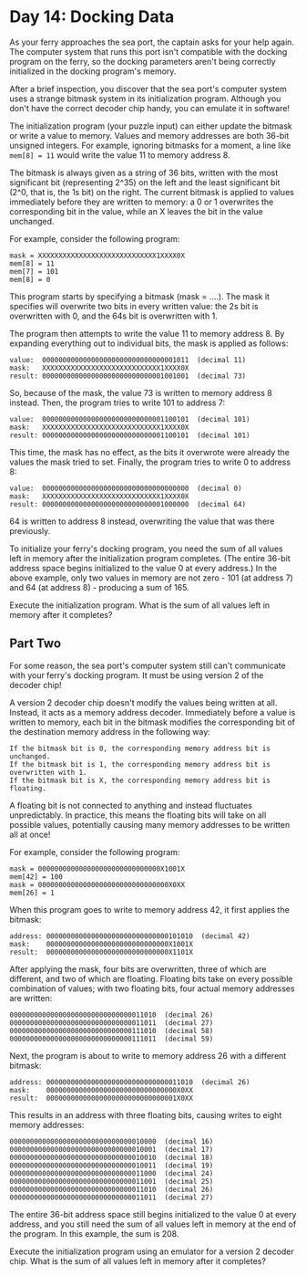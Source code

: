 # Day 14: Docking Data
As your ferry approaches the sea port, the captain asks for your help again. The computer system
that runs this port isn't compatible with the docking program on the ferry, so the docking parameters
aren't being correctly initialized in the docking program's memory.

After a brief inspection, you discover that the sea port's computer system uses a strange bitmask
system in its initialization program. Although you don't have the correct decoder chip handy,
you can emulate it in software!

The initialization program (your puzzle input) can either update the bitmask or write a value to memory.
Values and memory addresses are both 36-bit unsigned integers. For example, ignoring bitmasks for a moment,
a line like `mem[8] = 11` would write the value 11 to memory address 8.

The bitmask is always given as a string of 36 bits, written with the most significant bit (representing 2^35)
on the left and the least significant bit (2^0, that is, the 1s bit) on the right. The current bitmask
is applied to values immediately before they are written to memory: a 0 or 1 overwrites
the corresponding bit in the value, while an X leaves the bit in the value unchanged.

For example, consider the following program:

```
mask = XXXXXXXXXXXXXXXXXXXXXXXXXXXXX1XXXX0X
mem[8] = 11
mem[7] = 101
mem[8] = 0
```

This program starts by specifying a bitmask (mask = ....). The mask it specifies will overwrite
two bits in every written value: the 2s bit is overwritten with 0, and the 64s bit is overwritten
with 1.

The program then attempts to write the value 11 to memory address 8. By expanding everything out
to individual bits, the mask is applied as follows:

```
value:  000000000000000000000000000000001011  (decimal 11)
mask:   XXXXXXXXXXXXXXXXXXXXXXXXXXXXX1XXXX0X
result: 000000000000000000000000000001001001  (decimal 73)
```

So, because of the mask, the value 73 is written to memory address 8 instead. Then, the program tries
to write 101 to address 7:

```
value:  000000000000000000000000000001100101  (decimal 101)
mask:   XXXXXXXXXXXXXXXXXXXXXXXXXXXXX1XXXX0X
result: 000000000000000000000000000001100101  (decimal 101)
```

This time, the mask has no effect, as the bits it overwrote were already the values the mask tried
to set. Finally, the program tries to write 0 to address 8:

```
value:  000000000000000000000000000000000000  (decimal 0)
mask:   XXXXXXXXXXXXXXXXXXXXXXXXXXXXX1XXXX0X
result: 000000000000000000000000000001000000  (decimal 64)
```

64 is written to address 8 instead, overwriting the value that was there previously.

To initialize your ferry's docking program, you need the sum of all values left in memory
after the initialization program completes. (The entire 36-bit address space begins initialized
to the value 0 at every address.) In the above example, only two values in memory are not zero - 101
(at address 7) and 64 (at address 8) - producing a sum of 165.

Execute the initialization program. What is the sum of all values left in memory after it completes?

## Part Two
For some reason, the sea port's computer system still can't communicate with your ferry's docking
program. It must be using version 2 of the decoder chip!

A version 2 decoder chip doesn't modify the values being written at all. Instead, it acts as
a memory address decoder. Immediately before a value is written to memory, each bit in the bitmask
modifies the corresponding bit of the destination memory address in the following way:

```
If the bitmask bit is 0, the corresponding memory address bit is unchanged.
If the bitmask bit is 1, the corresponding memory address bit is overwritten with 1.
If the bitmask bit is X, the corresponding memory address bit is floating.
```

A floating bit is not connected to anything and instead fluctuates unpredictably. In practice,
this means the floating bits will take on all possible values, potentially causing many memory
addresses to be written all at once!

For example, consider the following program:

```
mask = 000000000000000000000000000000X1001X
mem[42] = 100
mask = 00000000000000000000000000000000X0XX
mem[26] = 1
```

When this program goes to write to memory address 42, it first applies the bitmask:

```
address: 000000000000000000000000000000101010  (decimal 42)
mask:    000000000000000000000000000000X1001X
result:  000000000000000000000000000000X1101X
```

After applying the mask, four bits are overwritten, three of which are different, and two of which
are floating. Floating bits take on every possible combination of values; with two floating bits,
four actual memory addresses are written:

```
000000000000000000000000000000011010  (decimal 26)
000000000000000000000000000000011011  (decimal 27)
000000000000000000000000000000111010  (decimal 58)
000000000000000000000000000000111011  (decimal 59)
```

Next, the program is about to write to memory address 26 with a different bitmask:

```
address: 000000000000000000000000000000011010  (decimal 26)
mask:    00000000000000000000000000000000X0XX
result:  00000000000000000000000000000001X0XX
```

This results in an address with three floating bits, causing writes to eight memory addresses:

```
000000000000000000000000000000010000  (decimal 16)
000000000000000000000000000000010001  (decimal 17)
000000000000000000000000000000010010  (decimal 18)
000000000000000000000000000000010011  (decimal 19)
000000000000000000000000000000011000  (decimal 24)
000000000000000000000000000000011001  (decimal 25)
000000000000000000000000000000011010  (decimal 26)
000000000000000000000000000000011011  (decimal 27)
```

The entire 36-bit address space still begins initialized to the value 0 at every address, and you
still need the sum of all values left in memory at the end of the program. In this example,
the sum is 208.

Execute the initialization program using an emulator for a version 2 decoder chip. What is the sum
of all values left in memory after it completes?
